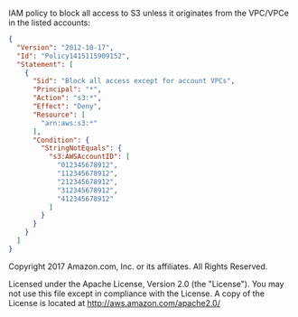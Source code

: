 IAM policy to block all access to S3 unless it originates from the VPC/VPCe in the listed accounts:

```json
{
  "Version": "2012-10-17",
  "Id": "Policy1415115909152",
  "Statement": [
    {
      "Sid": "Block all access except for account VPCs",
      "Principal": "*",
      "Action": "s3:*",
      "Effect": "Deny",
      "Resource": [
        "arn:aws:s3:*"
      ],
      "Condition": {
        "StringNotEquals": {
          "s3:AWSAccountID": [
            "012345678912",
            "112345678912",
            "212345678912",
            "312345678912",
            "412345678912"
          ]
        }
      }
    }
  ]
}
```

Copyright 2017 Amazon.com, Inc. or its affiliates. All Rights Reserved.

Licensed under the Apache License, Version 2.0 (the "License").
You may not use this file except in compliance with the License.
A copy of the License is located at <http://aws.amazon.com/apache2.0/>